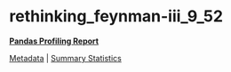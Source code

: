 # rethinking_feynman-iii_9_52

[**Pandas Profiling Report**](https://epistasislab.github.io/pmlb/profile/rethinking_feynman-iii_9_52.html)

[Metadata](metadata.yaml) | [Summary Statistics](summary_stats.tsv)

